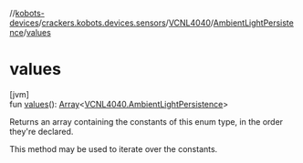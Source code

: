 //[kobots-devices](../../../../index.md)/[crackers.kobots.devices.sensors](../../index.md)/[VCNL4040](../index.md)/[AmbientLightPersistence](index.md)/[values](values.md)

# values

[jvm]\
fun [values](values.md)(): [Array](https://kotlinlang.org/api/latest/jvm/stdlib/kotlin/-array/index.html)&lt;[VCNL4040.AmbientLightPersistence](index.md)&gt;

Returns an array containing the constants of this enum type, in the order they're declared.

This method may be used to iterate over the constants.
